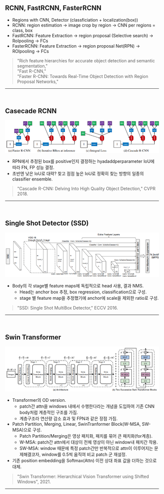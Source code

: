 ## RCNN, FastRCNN, FasterRCNN
* Regions with CNN, Detector (classficiation + localization(box))  
* RCNN: region estimation -> image crop by region -> CNN per regions = class, box  
* FastRCNN: Feature Extraction -> region proposal (Selective search) -> RoIpooling -> FCs  
* FasterRCNN: Feature Extraction -> region proposal Net(RPN) -> ROIpooling -> FCs  
> "Rich feature hierarchies for accurate object detection and semantic segmentation,"  
> "Fast R-CNN,"  
> "Faster R-CNN: Towards Real-Time Object Detection with Region Proposal Networks,"  

-------------------------------------------------------
<br/>

## Casecade RCNN
![CascadeRCNN](./images/CascadeRCNN.png)  
* RPN에서 추정된 box를 positive인지 결정하는 hyadaddperparameter IoU에 따라 FN, FP 성능 결정.  
* 초반엔 낮은 IoU로 대략? 찾고 점점 높은 IoU로 정확히 찾는 방향의 일종의 classifier ensemble.  
> "Cascade R-CNN: Delving Into High Quality Object Detection," CVPR 2018.  

-------------------------------------------------------
<br/>

## Single Shot Detector (SSD)
![SSD](./images/SSD.png)  
* Body의 각 stage별 feature maps에 독립적으로 head 사용, 결과 NMS.
  * Head는 anchor box 추정, box regression, classification으로 구성.  
  * stage 별 feature map을 추정했기에 anchor에 scale을 제외한 ratio로 구성.  
> "SSD: Single Shot MultiBox Detector," ECCV 2016.  

-------------------------------------------------------
<br/>

## Swin Transformer
![SwinTr](./images/SwinTr.png)  
* Transformer의 OD version.  
  * patch간 attn을 windows 내에서 수행한다라는 개념을 도입하여 기존 CNN body처럼 계층적인 구조를 가짐.
  * 계층구조라 연산량 감소 효과 및 FPN과 같은 장점 가짐.  
* Patch Partition, Merging, Linear, SwinTranformer Block(W-MSA, SW-MSA)으로 구성.  
  * Patch Partition/Merging은 영상 패치화, 패치를 묶어 큰 패치화(for계층).  
  * W-MSA: patch간 attn에서 대상이 전체 영상이 아닌 window내 패치간 작용.  
  * SW-MSA: window 때문에 특정 patch간만 반복적으로 attn이 이루어지는 문제해결코자, 
  window를 0.5씩 움직여 비교 patch 군 재설정.  
* 기존 position embedding을 Softmax(Attn) 이전 상대 좌표 값을 더하는 것으로 대체.  
  
> "Swin Transformer: Hierarchical Vision Transformer using Shifted Windows", 2021.  

-------------------------------------------------------
<br/>


